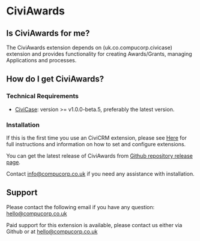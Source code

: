 # CiviAwards

## Is CiviAwards for me?
The CiviAwards extension depends on (uk.co.compucorp.civicase) extension and provides functionality for creating Awards/Grants, managing Applications
and processes.

## How do I get CiviAwards?

### Technical Requirements
* [CiviCase](https://github.com/compucorp/uk.co.compucorp.civicase/releases): version >= v1.0.0-beta.5, preferably the latest version.

### Installation
If this is the first time you use an CiviCRM extension,  please see [Here](http://wiki.civicrm.org/confluence/display/CRMDOC/Extensions "CiviCRM Extensions Installation") for full instructions and information on how to set and configure extensions.

You can get the latest release of CiviAwards from [Github repository release page](https://github.com/compucorp/uk.co.compucorp.civiawards/releases).

Contact info@compucorp.co.uk if you need any assistance with installation.


## Support
Please contact the following email if you have any question: <hello@compucorp.co.uk>

Paid support for this extension is available, please contact us either via Github or at <hello@compucorp.co.uk>
